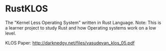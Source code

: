 # RustKLOS
The "Kernel Less Operating System" written in Rust Language. Note: This is a learner project to study Rust and how Operating systems work on a low level.

KLOS Paper:
http://darknedgy.net/files/vasudevan_klos_05.pdf
